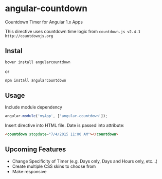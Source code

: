 # angular-countdown
Countdown Timer for Angular 1.x Apps

This directive uses countdown time logic from `countdown.js v2.4.1 http://countdownjs.org`

## Instal

```bash
bower install angularcountdown
```
or
```bash
npm install angularcountdown
```

## Usage

Include module dependency
```js
angular.module('myApp', ['angular-countdown']);
```

Insert directive into HTML file.  Date is passed into attribute:

```html
<countdown stopdate="7/4/2015 11:00 AM"></countdown>
```

## Upcoming Features

* Change Specificity of Timer (e.g. Days only, Days and Hours only, etc...)
* Create multiple CSS skins to choose from
* Make responsive
